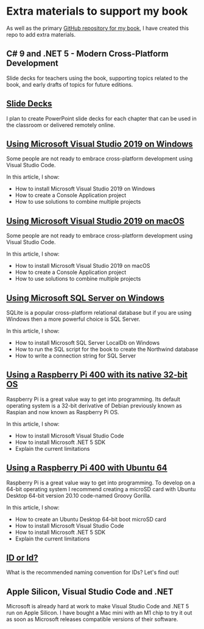 # Extra materials to support my book

As well as the primary [GitHub repository for my book](https://github.com/markjprice/cs9dotnet5), I have created this repo to add extra materials.

## C# 9 and .NET 5 - Modern Cross-Platform Development
Slide decks for teachers using the book, supporting topics related to the book, and early drafts of topics for future editions.

## [Slide Decks](/slide-decks/README.md)
I plan to create PowerPoint slide decks for each chapter that can be used in the classroom or delivered remotely online.

## [Using Microsoft Visual Studio 2019 on Windows](/vs2019-windows/README.md)
Some people are not ready to embrace cross-platform development using Visual Studio Code. 

In this article, I show:
- How to install Microsoft Visual Studio 2019 on Windows
- How to create a Console Application project
- How to use solutions to combine multiple projects

## [Using Microsoft Visual Studio 2019 on macOS](/vs2019-macos/README.md)
Some people are not ready to embrace cross-platform development using Visual Studio Code. 

In this article, I show:
- How to install Microsoft Visual Studio 2019 on macOS
- How to create a Console Application project
- How to use solutions to combine multiple projects

## [Using Microsoft SQL Server on Windows](/sqlserver/README.md)
SQLite is a popular cross-platform relational database but if you are using Windows then a more powerful choice is SQL Server.

In this article, I show:
- How to install Microsoft SQL Server LocalDb on Windows
- How to run the SQL script for the book to create the Northwind database
- How to write a connection string for SQL Server

## [Using a Raspberry Pi 400 with its native 32-bit OS](/raspberry-pi-os32/README.md)
Raspberry Pi is a great value way to get into programming. Its default operating system is a 32-bit derivative of Debian previously known as Raspian and now known as Raspberry Pi OS.

In this article, I show:
- How to install Microsoft Visual Studio Code
- How to install Microsoft .NET 5 SDK
- Explain the current limitations

## [Using a Raspberry Pi 400 with Ubuntu 64](/raspberry-pi-ubuntu64/README.md)
Raspberry Pi is a great value way to get into programming. To develop on a 64-bit operating system I recommend creating a microSD card with Ubuntu Desktop 64-bit version 20.10 code-named Groovy Gorilla.

In this article, I show:
- How to create an Ubuntu Desktop 64-bit boot microSD card
- How to install Microsoft Visual Studio Code
- How to install Microsoft .NET 5 SDK
- Explain the current limitations

## [ID or Id?](/ID-or-Id/README.md)
What is the recommended naming convention for IDs? Let's find out!

## Apple Silicon, Visual Studio Code and .NET
Microsoft is already hard at work to make Visual Studio Code and .NET 5 run on Apple Silicon. I have bought a Mac mini with an M1 chip to try it out as soon as Microsoft releases compatible versions of their software.